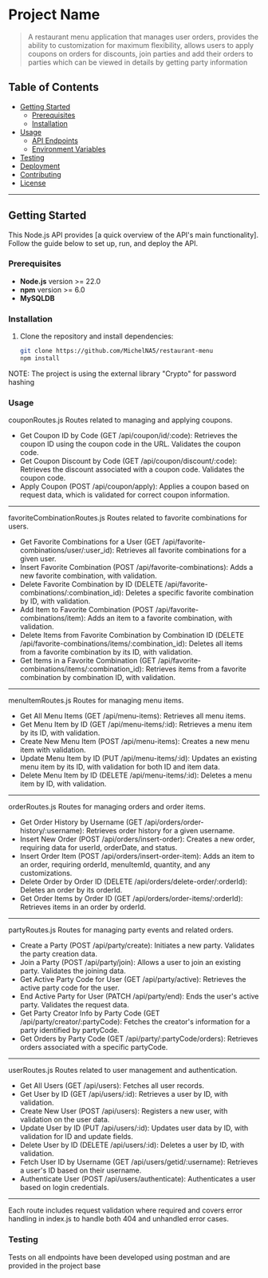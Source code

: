 # Project Name

> A restaurant menu application that manages user orders, provides the ability to customization for maximum flexibility, allows users to apply coupons on orders for discounts, join parties and add their orders to parties which can be viewed in details by getting party information

## Table of Contents

- [Getting Started](#getting-started)
  - [Prerequisites](#prerequisites)
  - [Installation](#installation)
- [Usage](#usage)
  - [API Endpoints](#api-endpoints)
  - [Environment Variables](#environment-variables)
- [Testing](#testing)
- [Deployment](#deployment)
- [Contributing](#contributing)
- [License](#license)

---

## Getting Started

This Node.js API provides [a quick overview of the API's main functionality]. Follow the guide below to set up, run, and deploy the API.

### Prerequisites

- **Node.js** version >= 22.0
- **npm** version >= 6.0
- **MySQLDB**

### Installation

1. Clone the repository and install dependencies:
   ```bash
   git clone https://github.com/MichelNA5/restaurant-menu
   npm install 
   ```
NOTE: The project is using the external library "Crypto" for password hashing

### Usage
couponRoutes.js
Routes related to managing and applying coupons.

- Get Coupon ID by Code (GET /api/coupon/id/:code): Retrieves the coupon ID using the coupon code in the URL. Validates the coupon code.
- Get Coupon Discount by Code (GET /api/coupon/discount/:code): Retrieves the discount associated with a coupon code. Validates the coupon code.
- Apply Coupon (POST /api/coupon/apply): Applies a coupon based on request data, which is validated for correct coupon information.

---

favoriteCombinationRoutes.js
Routes related to favorite combinations for users.

- Get Favorite Combinations for a User (GET /api/favorite-combinations/user/:user_id): Retrieves all favorite combinations for a given user.
- Insert Favorite Combination (POST /api/favorite-combinations): Adds a new favorite combination, with validation.
- Delete Favorite Combination by ID (DELETE /api/favorite-combinations/:combination_id): Deletes a specific favorite combination by ID, with validation.
- Add Item to Favorite Combination (POST /api/favorite-combinations/item): Adds an item to a favorite combination, with validation.
- Delete Items from Favorite Combination by Combination ID (DELETE /api/favorite-combinations/items/:combination_id): Deletes all items from a favorite combination by its ID, with validation.
- Get Items in a Favorite Combination (GET /api/favorite-combinations/items/:combination_id): Retrieves items from a favorite combination by combination ID, with validation.

---

menuItemRoutes.js
Routes for managing menu items.

- Get All Menu Items (GET /api/menu-items): Retrieves all menu items.
- Get Menu Item by ID (GET /api/menu-items/:id): Retrieves a menu item by its ID, with validation.
- Create New Menu Item (POST /api/menu-items): Creates a new menu item with validation.
- Update Menu Item by ID (PUT /api/menu-items/:id): Updates an existing menu item by its ID, with validation for both ID and item data.
- Delete Menu Item by ID (DELETE /api/menu-items/:id): Deletes a menu item by ID, with validation.

---

orderRoutes.js
Routes for managing orders and order items.

- Get Order History by Username (GET /api/orders/order-history/:username): Retrieves order history for a given username.
- Insert New Order (POST /api/orders/insert-order): Creates a new order, requiring data for userId, orderDate, and status.
- Insert Order Item (POST /api/orders/insert-order-item): Adds an item to an order, requiring orderId, menuItemId, quantity, and any customizations.
- Delete Order by Order ID (DELETE /api/orders/delete-order/:orderId): Deletes an order by its orderId.
- Get Order Items by Order ID (GET /api/orders/order-items/:orderId): Retrieves items in an order by orderId.

---

partyRoutes.js
Routes for managing party events and related orders.

- Create a Party (POST /api/party/create): Initiates a new party. Validates the party creation data.
- Join a Party (POST /api/party/join): Allows a user to join an existing party. Validates the joining data.
- Get Active Party Code for User (GET /api/party/active): Retrieves the active party code for the user.
- End Active Party for User (PATCH /api/party/end): Ends the user's active party. Validates the request data.
- Get Party Creator Info by Party Code (GET /api/party/creator/:partyCode): Fetches the creator's information for a party identified by partyCode.
- Get Orders by Party Code (GET /api/party/:partyCode/orders): Retrieves orders associated with a specific partyCode.

---

userRoutes.js
Routes related to user management and authentication.

- Get All Users (GET /api/users): Fetches all user records.
- Get User by ID (GET /api/users/:id): Retrieves a user by ID, with validation.
- Create New User (POST /api/users): Registers a new user, with validation on the user data.
- Update User by ID (PUT /api/users/:id): Updates user data by ID, with validation for ID and update fields.
- Delete User by ID (DELETE /api/users/:id): Deletes a user by ID, with validation.
- Fetch User ID by Username (GET /api/users/getid/:username): Retrieves a user's ID based on their username.
- Authenticate User (POST /api/users/authenticate): Authenticates a user based on login credentials.

---

Each route includes request validation where required and covers error handling in index.js to handle both 404 and unhandled error cases.

### Testing

Tests on all endpoints have been developed using postman and are provided in the project base 

